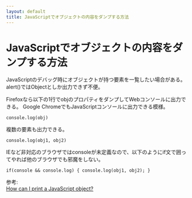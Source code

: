 ```yaml
---
layout: default
title: JavaScriptでオブジェクトの内容をダンプする方法
---
```


# JavaScriptでオブジェクトの内容をダンプする方法

JavaScriptのデバッグ時にオブジェクトが持つ要素を一覧したい場合がある。
alert()ではObjectとしか出力できず不便。

Firefoxなら以下の1行でobjのプロパティをダンプしてWebコンソールに出力できる。
Google ChromeでもJavaScriptコンソールに出力できる模様。

    console.log(obj)

複数の要素も出力できる。

    console.log(obj1, obj2)

IEなど非対応のブラウザではconsoleが未定義なので、以下のようにif文で囲ってやれば他のブラウザでも邪魔をしない。

    if(console && console.log) { console.log(obj1, obj2); }

参考:  
[How can I print a JavaScript object?](http://stackoverflow.com/questions/957537/how-can-i-print-a-javascript-object)
